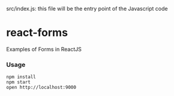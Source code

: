 src/index.js: this file will be the entry point of the Javascript code

react-forms
===========

Examples of Forms in ReactJS

### Usage

```
npm install
npm start
open http://localhost:9000
```


